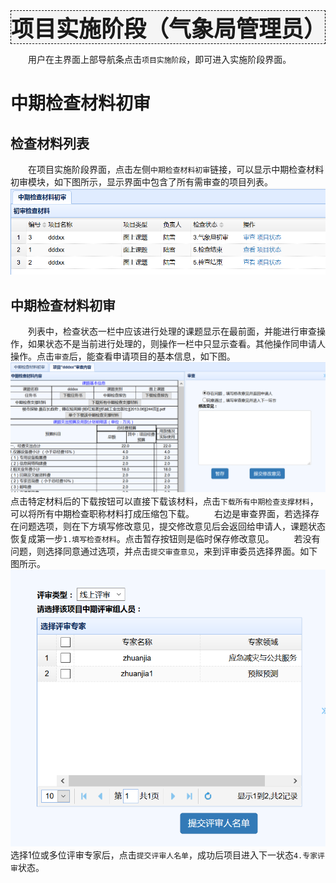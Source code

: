 <div style="text-align:center;border:1px dashed   #000; font-size:36px;font-weight:800;background-color:#F5F5F5">
项目实施阶段（气象局管理员）
</div>

　　用户在主界面上部导航条点击`项目实施阶段`，即可进入实施阶段界面。
# 中期检查材料初审
## 检查材料列表
　　在项目实施阶段界面，点击左侧`中期检查材料初审`链接，可以显示中期检查材料初审模块，如下图所示，显示界面中包含了所有需审查的项目列表。
![](assets/markdown-img-paste-2017080411303455.png)

## 中期检查材料初审
　　列表中，检查状态一栏中应该进行处理的课题显示在最前面，并能进行审查操作，如果状态不是当前进行处理的，则操作一栏中只显示查看。其他操作同申请人操作。点击`审查`后，能查看申请项目的基本信息，如下图。
![](assets/markdown-img-paste-20170804113341496.png)
　　点击特定材料后的下载按钮可以直接下载该材料，点击`下载所有中期检查支撑材料`，可以将所有中期检查职称材料打成压缩包下载。
　　右边是审查界面，若选择存在问题选项，则在下方填写修改意见，提交修改意见后会返回给申请人，课题状态恢复成第一步`1.填写检查材料`。点击暂存按钮则是临时保存修改意见。
　　若没有问题，则选择同意通过选项，并点击`提交审查意见`，来到评审委员选择界面。如下图所示。
![](assets/markdown-img-paste-20170804113636135.png)
选择1位或多位评审专家后，点击`提交评审人名单`，成功后项目进入下一状态`4.专家评审`状态。
